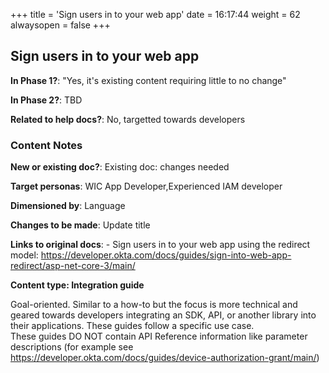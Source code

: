 +++
title = 'Sign users in to your web app'
date = 16:17:44
weight = 62
alwaysopen = false
+++

## Sign users in to your web app

**In Phase 1?**: "Yes, it's existing content requiring little to no change"

**In Phase 2?**: TBD

**Related to help docs?**: No, targetted towards developers



### Content Notes

**New or existing doc?**: Existing doc: changes needed

**Target personas**: WIC App Developer,Experienced IAM developer

**Dimensioned by**: Language

**Changes to be made**: Update title

**Links to original docs**: - Sign users in to your web app using the redirect model: https://developer.okta.com/docs/guides/sign-into-web-app-redirect/asp-net-core-3/main/

**Content type: Integration guide**

Goal-oriented. Similar to a how-to but the focus is more technical and geared towards developers integrating an SDK, API, or another library into their applications. 
These guides follow a specific use case.  
These guides DO NOT contain API Reference information like parameter descriptions (for example see https://developer.okta.com/docs/guides/device-authorization-grant/main/)


